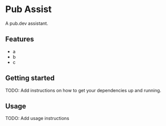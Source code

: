 # Pub Assist

A pub.dev assistant.

## Features

- a
- b
- c

## Getting started

TODO: Add instructions on how to get your dependencies up and running.

## Usage

TODO: Add usage instructions